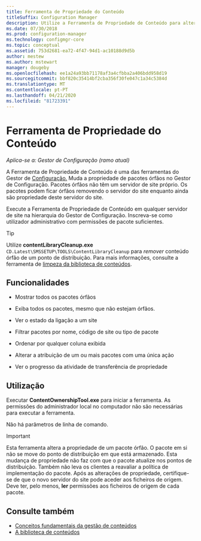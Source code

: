 ```yaml
---
title: Ferramenta de Propriedade do Conteúdo
titleSuffix: Configuration Manager
description: Utilize a Ferramenta de Propriedade de Conteúdo para alterar a propriedade de pacotes órfãos no Gestor de Configuração.
ms.date: 07/30/2018
ms.prod: configuration-manager
ms.technology: configmgr-core
ms.topic: conceptual
ms.assetid: 753d2681-ea72-4f47-94d1-ac10188d9d5b
author: mestew
ms.author: mstewart
manager: dougeby
ms.openlocfilehash: ee1a24a93bb71178af3a4cfbba2a406bdd958d19
ms.sourcegitcommit: bbf820c35414bf2cba356f30fe047c1a34c5384d
ms.translationtype: MT
ms.contentlocale: pt-PT
ms.lasthandoff: 04/21/2020
ms.locfileid: "81723391"
---
```

# <a name="content-ownership-tool"></a>Ferramenta de Propriedade do Conteúdo

*Aplica-se a: Gestor de Configuração (ramo atual)*

A Ferramenta de Propriedade de Conteúdo é uma das ferramentas do Gestor de [Configuração.](tools.md) Muda a propriedade de pacotes órfãos no Gestor de Configuração. Pacotes órfãos não têm um servidor de site próprio. Os pacotes podem ficar órfãos removendo o servidor do site enquanto ainda são propriedade deste servidor do site.

Execute a Ferramenta de Propriedade de Conteúdo em qualquer servidor de site na hierarquia do Gestor de Configuração. Inscreva-se como utilizador administrativo com permissões de pacote suficientes.  

> [!Tip]  
> Utilize **contentLibraryCleanup.exe** `CD.Latest\SMSSETUP\TOOLS\ContentLibraryCleanup` para *remover* conteúdo órfão de um ponto de distribuição. Para mais informações, consulte a ferramenta de [limpeza da biblioteca de conteúdos](../plan-design/hierarchy/content-library-cleanup-tool.md).  



## <a name="features"></a>Funcionalidades

- Mostrar todos os pacotes órfãos  

- Exiba todos os pacotes, mesmo que não estejam órfãos.  

- Ver o estado da ligação a um site  

- Filtrar pacotes por nome, código de site ou tipo de pacote  

- Ordenar por qualquer coluna exibida  

- Alterar a atribuição de um ou mais pacotes com uma única ação  

- Ver o progresso da atividade de transferência de propriedade  



## <a name="usage"></a>Utilização

Executar **ContentOwnershipTool.exe** para iniciar a ferramenta. As permissões do administrador local no computador não são necessárias para executar a ferramenta.

Não há parâmetros de linha de comando.

> [!Important]   
> Esta ferramenta altera a propriedade de um pacote órfão. O pacote em si não se move do ponto de distribuição em que está armazenado. Esta mudança de propriedade não faz com que o pacote atualize nos pontos de distribuição. Também não leva os clientes a reavaliar a política de implementação do pacote. Após as alterações de propriedade, certifique-se de que o novo servidor do site pode aceder aos ficheiros de origem. Deve ter, pelo menos, **ler** permissões aos ficheiros de origem de cada pacote. 



## <a name="see-also"></a>Consulte também

- [Conceitos fundamentais da gestão de conteúdos](../plan-design/hierarchy/fundamental-concepts-for-content-management.md)
- [A biblioteca de conteúdos](../plan-design/hierarchy/the-content-library.md)
